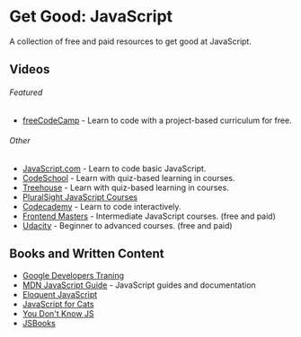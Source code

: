 # Get Good: JavaScript
A collection of free and paid resources to get good at JavaScript.

## Videos

###### Featured
- [freeCodeCamp](https://www.freecodecamp.org/) - Learn to code with a project-based curriculum for free.

###### Other
- [JavaScript.com](https://www.javascript.com/) - Learn to code basic JavaScript.
- [CodeSchool](https://www.codeschool.com) - Learn with quiz-based learning in courses.
- [Treehouse](https://www.teamtreehouse.com) - Learn with quiz-based learning in courses.
- [PluralSight JavaScript Courses](https://www.pluralsight.com/browse/software-development/javascript)
- [Codecademy](https://www.codecademy.com/learn/javascript) - Learn to code interactively. 
- [Frontend Masters](https://www.frontendmasters.com/) - Intermediate JavaScript courses. (free and paid)
- [Udacity](https://www.udacity.com/course/intro-to-javascript--ud803) - Beginner to advanced courses. (free and paid)

## Books and Written Content
- [Google Developers Traning](https://developers.google.com/training/web/)
- [MDN JavaScript Guide](https://developer.mozilla.org/en-US/docs/Web/JavaScript/Guide) - JavaScript guides and documentation
- [Eloquent JavaScript](http://eloquentjavascript.net/)
- [JavaScript for Cats](http://jsforcats.com/)
- [You Don't Know JS](https://github.com/getify/You-Dont-Know-JS)
- [JSBooks](http://jsbooks.revolunet.com/)
